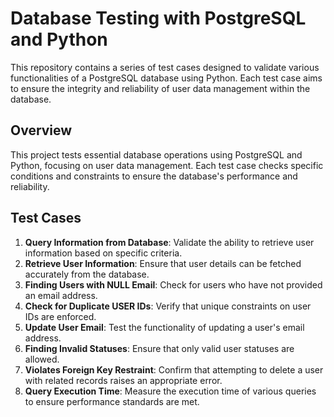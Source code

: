 # Database Testing with PostgreSQL and Python
This repository contains a series of test cases designed to validate various functionalities of a PostgreSQL database using Python. Each test case aims to ensure the integrity and reliability of user data management within the database.
## Overview
This project tests essential database operations using PostgreSQL and Python, focusing on user data management. Each test case checks specific conditions and constraints to ensure the database's performance and reliability.
## Test Cases
1. **Query Information from Database**: Validate the ability to retrieve user information based on specific criteria.
2. **Retrieve User Information**: Ensure that user details can be fetched accurately from the database.
3. **Finding Users with NULL Email**: Check for users who have not provided an email address.
4. **Check for Duplicate USER IDs**: Verify that unique constraints on user IDs are enforced.
5. **Update User Email**: Test the functionality of updating a user's email address.
6. **Finding Invalid Statuses**: Ensure that only valid user statuses are allowed.
7. **Violates Foreign Key Restraint**: Confirm that attempting to delete a user with related records raises an appropriate error.
8. **Query Execution Time**: Measure the execution time of various queries to ensure performance standards are met.
